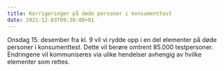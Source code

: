 ```yaml
---
title: Korrigeringer på døde personer i konsumenttest
date: 2021-12-03T09:30:00+01
---
```


Onsdag 15. desember fra kl. 9 vil vi rydde opp i en del elementer på døde personer i konsumenttest. Dette vil berøre omtrent 85.000 testpersoner. Endringene vil kommuniseres via ulike hendelser avhengig av hvilke elementer som rettes. 
